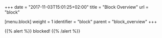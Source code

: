 +++
date = "2017-11-03T15:01:25+02:00"
title = "Block Overview"
url = "block"

[menu.block]
  weight = 1
  identifier = "block"
  parent = "block_overview"
+++

{{% alert %}}
blocked!
{{% /alert %}}

